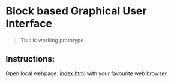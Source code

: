# Block based Graphical User Interface
> This is working prototype.

## Instructions:
Open local webpage: [index.html](index.html) with your favourite web browser.
